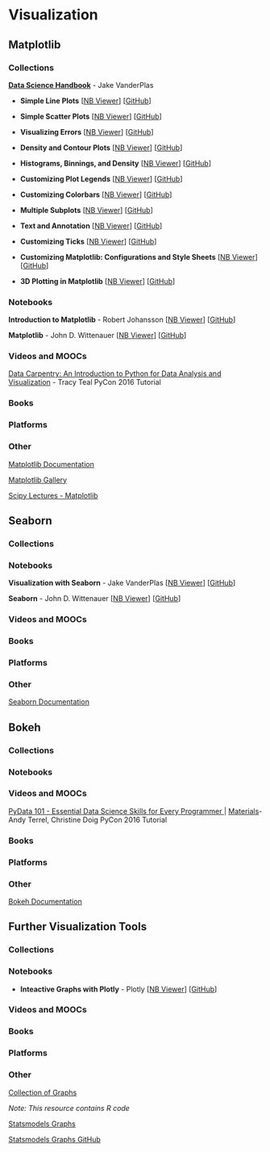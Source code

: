 # Visualization
## Matplotlib
### Collections
[**Data Science Handbook**](https://github.com/jakevdp/PythonDataScienceHandbook) - Jake VanderPlas

* __Simple Line Plots__ [[NB Viewer](http://nbviewer.jupyter.org/github/jakevdp/PythonDataScienceHandbook/blob/master/notebooks/04.01-Simple-Line-Plots.ipynb)] [[GitHub](https://github.com/jakevdp/PythonDataScienceHandbook/blob/master/notebooks/04.01-Simple-Line-Plots.ipynb)]

* __Simple Scatter Plots__ [[NB Viewer](http://nbviewer.jupyter.org/github/jakevdp/PythonDataScienceHandbook/blob/master/notebooks/04.02-Simple-Scatter-Plots.ipynb)] [[GitHub](https://github.com/jakevdp/PythonDataScienceHandbook/blob/master/notebooks/04.02-Simple-Scatter-Plots.ipynb)]

* __Visualizing Errors__ [[NB Viewer](http://nbviewer.jupyter.org/github/jakevdp/PythonDataScienceHandbook/blob/master/notebooks/04.03-Errorbars.ipynb)] [[GitHub](https://github.com/jakevdp/PythonDataScienceHandbook/blob/master/notebooks/04.03-Errorbars.ipynb)]

* __Density and Contour Plots__ [[NB Viewer](http://nbviewer.jupyter.org/github/jakevdp/PythonDataScienceHandbook/blob/master/notebooks/04.04-Density-and-Contour-Plots.ipynb)] [[GitHub](https://github.com/jakevdp/PythonDataScienceHandbook/blob/master/notebooks/04.04-Density-and-Contour-Plots.ipynb)]

* __Histograms, Binnings, and Density__ [[NB Viewer](http://nbviewer.jupyter.org/github/jakevdp/PythonDataScienceHandbook/blob/master/notebooks/04.05-Histograms-and-Binnings.ipynb)] [[GitHub](https://github.com/jakevdp/PythonDataScienceHandbook/blob/master/notebooks/04.05-Histograms-and-Binnings.ipynb)]

* __Customizing Plot Legends__ [[NB Viewer](http://nbviewer.jupyter.org/github/jakevdp/PythonDataScienceHandbook/blob/master/notebooks/04.06-Customizing-Legends.ipynb)] [[GitHub](https://github.com/jakevdp/PythonDataScienceHandbook/blob/master/notebooks/04.06-Customizing-Legends.ipynb)]

* __Customizing Colorbars__ [[NB Viewer](http://nbviewer.jupyter.org/github/jakevdp/PythonDataScienceHandbook/blob/master/notebooks/04.07-Customizing-Colorbars.ipynb)] [[GitHub](https://github.com/jakevdp/PythonDataScienceHandbook/blob/master/notebooks/04.07-Customizing-Colorbars.ipynb)]

* __Multiple Subplots__ [[NB Viewer](http://nbviewer.jupyter.org/github/jakevdp/PythonDataScienceHandbook/blob/master/notebooks/04.08-Multiple-Subplots.ipynb)] [[GitHub](https://github.com/jakevdp/PythonDataScienceHandbook/blob/master/notebooks/04.08-Multiple-Subplots.ipynb)]

* __Text and Annotation__ [[NB Viewer](http://nbviewer.jupyter.org/github/jakevdp/PythonDataScienceHandbook/blob/master/notebooks/04.09-Text-and-Annotation.ipynb)] [[GitHub](https://github.com/jakevdp/PythonDataScienceHandbook/blob/master/notebooks/04.09-Text-and-Annotation.ipynb)]

* __Customizing Ticks__ [[NB Viewer](http://nbviewer.jupyter.org/github/jakevdp/PythonDataScienceHandbook/blob/master/notebooks/04.10-Customizing-Ticks.ipynb)] [[GitHub](https://github.com/jakevdp/PythonDataScienceHandbook/blob/master/notebooks/04.10-Customizing-Ticks.ipynb)]

* __Customizing Matplotlib: Configurations and Style Sheets__ [[NB Viewer](http://nbviewer.jupyter.org/github/jakevdp/PythonDataScienceHandbook/blob/master/notebooks/04.11-Settings-and-Stylesheets.ipynb)] [[GitHub](https://github.com/jakevdp/PythonDataScienceHandbook/blob/master/notebooks/04.11-Settings-and-Stylesheets.ipynb)]

* __3D Plotting in Matplotlib__ [[NB Viewer](http://nbviewer.jupyter.org/github/jakevdp/PythonDataScienceHandbook/blob/master/notebooks/04.12-Three-Dimensional-Plotting.ipynb)] [[GitHub](https://github.com/jakevdp/PythonDataScienceHandbook/blob/master/notebooks/04.12-Three-Dimensional-Plotting.ipynb)]

### Notebooks
__Introduction to Matplotlib__ - Robert Johansson [[NB Viewer](http://nbviewer.jupyter.org/github/jrjohansson/scientific-python-lectures/blob/master/Lecture-4-Matplotlib.ipynb)] [[GitHub](https://github.com/jrjohansson/scientific-python-lectures/blob/master/Lecture-4-Matplotlib.ipynb)]

__Matplotlib__ - John D. Wittenauer [[NB Viewer](http://nbviewer.jupyter.org/github/jdwittenauer/ipython-notebooks/blob/master/notebooks/libraries/Matplotlib.ipynb)] [[GitHub](https://github.com/jdwittenauer/ipython-notebooks/blob/master/notebooks/libraries/Matplotlib.ipynb)]

### Videos and MOOCs
[Data Carpentry: An Introduction to Python for Data Analysis and Visualization](https://www.youtube.com/watch?v=Ws34Ho-1aDs)  - Tracy Teal PyCon 2016 Tutorial
### Books
### Platforms
### Other
[Matplotlib Documentation](http://matplotlib.org)

[Matplotlib Gallery](http://matplotlib.org/gallery.html)

[Scipy Lectures - Matplotlib](http://www.scipy-lectures.org/intro/matplotlib/index.html)

## Seaborn
### Collections
### Notebooks
__Visualization with Seaborn__ - Jake VanderPlas [[NB Viewer](http://nbviewer.jupyter.org/github/jakevdp/PythonDataScienceHandbook/blob/master/notebooks/04.14-Visualization-With-Seaborn.ipynb)] [[GitHub](https://github.com/jakevdp/PythonDataScienceHandbook/blob/master/notebooks/04.14-Visualization-With-Seaborn.ipynb)]

__Seaborn__ - John D. Wittenauer [[NB Viewer](http://nbviewer.jupyter.org/github/jdwittenauer/ipython-notebooks/blob/master/notebooks/libraries/Seaborn.ipynb)] [[GitHub](https://github.com/jdwittenauer/ipython-notebooks/blob/master/notebooks/libraries/Seaborn.ipynb)]
### Videos and MOOCs
### Books
### Platforms
### Other
[Seaborn Documentation](http://stanford.edu/~mwaskom/software/seaborn/index.html)

## Bokeh
### Collections
### Notebooks
### Videos and MOOCs
[PyData 101 - Essential Data Science Skills for Every Programmer ](https://www.youtube.com/watch?v=rudYHNAGbdk) |  [Materials](https://github.com/aterrel/pydata101/blob/master/2-bokeh.ipynb)- Andy Terrel, Christine Doig PyCon 2016 Tutorial
### Books
### Platforms
### Other
[Bokeh Documentation](http://bokeh.pydata.org/en/latest/)

## Further Visualization Tools
### Collections
### Notebooks
* __Inteactive Graphs with Plotly__ - Plotly [[NB Viewer](http://nbviewer.jupyter.org/gist/msund/7ac1203ded66fe8134cc)] [[GitHub]()]

### Videos and MOOCs
### Books
### Platforms
### Other
[Collection of Graphs](http://shinyapps.org/apps/RGraphCompendium/index.php?utm_campaign=Data%2BElixir&utm_medium=email&utm_source=Data_Elixir_102)

*Note: This resource contains R code*

[Statsmodels Graphs](http://statsmodels.sourceforge.net/devel/examples/index.html)

[Statsmodels Graphs GitHub](https://github.com/statsmodels/statsmodels/wiki/Examples#user-contributed-examples)
